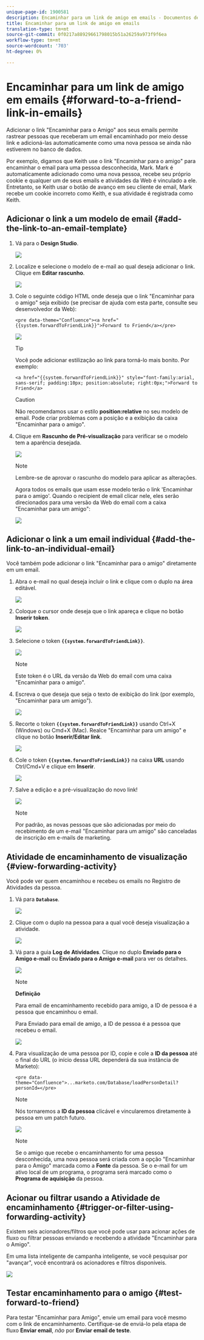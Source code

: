 ```yaml
---
unique-page-id: 1900581
description: Encaminhar para um link de amigo em emails - Documentos de marketing - Documentação do produto
title: Encaminhar para um link de amigo em emails
translation-type: tm+mt
source-git-commit: 0f0217a88929661798015b51a26259a973f9f6ea
workflow-type: tm+mt
source-wordcount: '703'
ht-degree: 0%

---
```



# Encaminhar para um link de amigo em emails {#forward-to-a-friend-link-in-emails}

Adicionar o link &quot;Encaminhar para o Amigo&quot; aos seus emails permite rastrear pessoas que receberam um email encaminhado por meio desse link e adicioná-las automaticamente como uma nova pessoa se ainda não estiverem no banco de dados.

Por exemplo, digamos que Keith use o link &quot;Encaminhar para o amigo&quot; para encaminhar o email para uma pessoa desconhecida, Mark. Mark é automaticamente adicionado como uma nova pessoa, recebe seu próprio cookie e qualquer um de seus emails e atividades da Web é vinculado a ele. Entretanto, se Keith usar o botão de avanço em seu cliente de email, Mark recebe um cookie incorreto como Keith, e sua atividade é registrada como Keith.

## Adicionar o link a um modelo de email {#add-the-link-to-an-email-template}

1. Vá para o **Design Studio**.

   ![](assets/one-8.png)

1. Localize e selecione o modelo de e-mail ao qual deseja adicionar o link. Clique em **Editar rascunho**.

   ![](assets/two-7.png)

1. Cole o seguinte código HTML onde deseja que o link &quot;Encaminhar para o amigo&quot; seja exibido (se precisar de ajuda com esta parte, consulte seu desenvolvedor da Web):

   `<pre data-theme="Confluence"><a href="{{system.forwardToFriendLink}}">Forward to Friend</a></pre>`

   ![](assets/three-7.png)

   >[!TIP]
   >
   >
   >Você pode adicionar estilização ao link para torná-lo mais bonito. Por exemplo:
   >
   >`<a href="{{system.forwardToFriendLink}}" style="font-family:arial, sans-serif; padding:10px; position:absolute; right:0px;">Forward to Friend</a>`

   >[!CAUTION]
   >
   >Não recomendamos usar o estilo **position:relative** no seu modelo de email. Pode criar problemas com a posição e a exibição da caixa &quot;Encaminhar para o amigo&quot;.

1. Clique em **Rascunho de Pré-visualização** para verificar se o modelo tem a aparência desejada.

   ![](assets/four-5.png)

   >[!NOTE]
   >
   >Lembre-se de aprovar o rascunho do modelo para aplicar as alterações.

   Agora todos os emails que usam esse modelo terão o link &#39;Encaminhar para o amigo&#39;. Quando o recipient de email clicar nele, eles serão direcionados para uma versão da Web do email com a caixa &quot;Encaminhar para um amigo&quot;:

   ![](assets/f2afbox.png)

## Adicionar o link a um email individual {#add-the-link-to-an-individual-email}

Você também pode adicionar o link &quot;Encaminhar para o amigo&quot; diretamente em um email.

1. Abra o e-mail no qual deseja incluir o link e clique com o duplo na área editável.

   ![](assets/five-4.png)

1. Coloque o cursor onde deseja que o link apareça e clique no botão **Inserir token**.

   ![](assets/six-2.png)

1. Selecione o token **`{{system.forwardToFriendLink}}`**.

   ![](assets/seven-1.png)

   >[!NOTE]
   >
   >Este token é o URL da versão da Web do email com uma caixa &quot;Encaminhar para o amigo&quot;.

1. Escreva o que deseja que seja o texto de exibição do link (por exemplo, &quot;Encaminhar para um amigo&quot;).

   ![](assets/seven-1.png)

1. Recorte o token **`{{system.forwardToFriendLink}}`** usando Ctrl+X (Windows) ou Cmd+X (Mac). Realce &quot;Encaminhar para um amigo&quot; e clique no botão **Inserir/Editar link**.

   ![](assets/eight-1.png)

1. Cole o token **`{{system.forwardToFriendLink}}`** na caixa **URL** usando Ctrl/Cmd+V e clique em **Inserir**.

   ![](assets/nine.png)

1. Salve a edição e a pré-visualização do novo link!

   ![](assets/ten-1.png)

   >[!NOTE]
   >
   >Por padrão, as novas pessoas que são adicionadas por meio do recebimento de um e-mail &quot;Encaminhar para um amigo&quot; são canceladas de inscrição em e-mails de marketing.

## Atividade de encaminhamento de visualização {#view-forwarding-activity}

Você pode ver quem encaminhou e recebeu os emails no Registro de Atividades da pessoa.

1. Vá para **`Database`**.

   ![](assets/db.png)

1. Clique com o duplo na pessoa para a qual você deseja visualização a atividade.

   ![](assets/fourteen.png)

1. Vá para a guia **Log de Atividades**. Clique no duplo **Enviado para o Amigo e-mail** ou **Enviado para o Amigo e-mail** para ver os detalhes.

   ![](assets/fifteen.png)

   >[!NOTE]
   >
   >**Definição**
   >
   >Para email de encaminhamento recebido para amigo, a ID de pessoa é a pessoa que encaminhou o email.
   >
   >Para Enviado para email de amigo, a ID de pessoa é a pessoa que recebeu o email.

   ![](assets/sixteen.png)

1. Para visualização de uma pessoa por ID, copie e cole a **ID da pessoa** até o final do URL (o início dessa URL dependerá da sua instância de Marketo):

   `<pre data-theme="Confluence">...marketo.com/Database/loadPersonDetail?personId=</pre>`

   >[!NOTE]
   >
   >Nós tornaremos a **ID da pessoa** clicável e vincularemos diretamente à pessoa em um patch futuro.

   ![](assets/seventeen.png)

   >[!NOTE]
   >
   >Se o amigo que recebe o encaminhamento for uma pessoa desconhecida, uma nova pessoa será criada com a opção &quot;Encaminhar para o Amigo&quot; marcada como a **Fonte** da pessoa.
   >Se o e-mail for um ativo local de um programa, o programa será marcado como o **Programa de aquisição** da pessoa.

## Acionar ou filtrar usando a Atividade de encaminhamento {#trigger-or-filter-using-forwarding-activity}

Existem seis acionadores/filtros que você pode usar para acionar ações de fluxo ou filtrar pessoas enviando e recebendo a atividade &quot;Encaminhar para o Amigo&quot;.

Em uma lista inteligente de campanha inteligente, se você pesquisar por &quot;avançar&quot;, você encontrará os acionadores e filtros disponíveis.

![](assets/nineteen.png)

## Testar encaminhamento para o amigo {#test-forward-to-friend}

Para testar &quot;Encaminhar para Amigo&quot;, envie um email para você mesmo com o link de encaminhamento. Certifique-se de enviá-lo pela etapa de fluxo **Enviar email**, *não* por **Enviar email de teste**.
